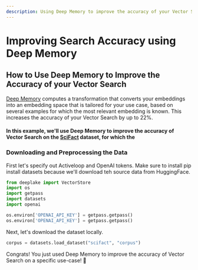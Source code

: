 ```yaml
---
description: Using Deep Memory to improve the accuracy of your Vector Search
---
```


# Improving Search Accuracy using Deep Memory

## How to Use Deep Memory to Improve the Accuracy of your Vector Search

[Deep Memory](../../performance-features/deep-memory/) computes a transformation that converts your embeddings into an embedding space that is tailored for your use case, based on several examples for which the most relevant embedding is known. This increases the accuracy of your Vector Search by up to 22%.

#### In this example, we'll use Deep Memory to improve the accuracy of Vector Search on the [SciFact](https://allenai.org/data/scifact) dataset, for which the&#x20;

### Downloading and Preprocessing the Data

First let's specify out Activeloop and OpenAI tokens. Make sure to install pip install datasets because we'll download teh source data from HuggingFace.&#x20;

```python
from deeplake import VectorStore
import os
import getpass
import datasets
import openai

os.environ['OPENAI_API_KEY'] = getpass.getpass()
os.environ['OPENAI_API_KEY'] = getpass.getpass()
```

Next, let's download the dataset locally.

```python
corpus = datasets.load_dataset("scifact", "corpus")
```

Congrats! You just used Deep Memory to improve the accuracy of Vector Search on a specific use-case! 🎉

